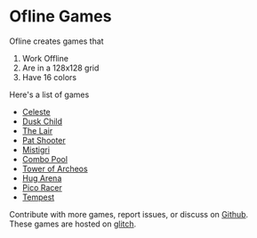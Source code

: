 Ofline Games
==================

Ofline creates games that

1.  Work Offline
2.  Are in a 128x128 grid
3.  Have 16 colors

Here's a list of games

*   [Celeste](celeste.html)
*   [Dusk Child](dusk.html)
*   [The Lair](lair.html)
*   [Pat Shooter](shooter.html)
*   [Mistigri](mistigri.html)
*   [Combo Pool](pool.html)
*   [Tower of Archeos](tower.html)
*   [Hug Arena](hug.html)
*   [Pico Racer](racer.html)
*   [Tempest](tempest.html)

Contribute with more games, report issues, or discuss on [Github](https://github.com/jajoosam/ofline).  
These games are hosted on [glitch](https://glitch.com/~ofline).